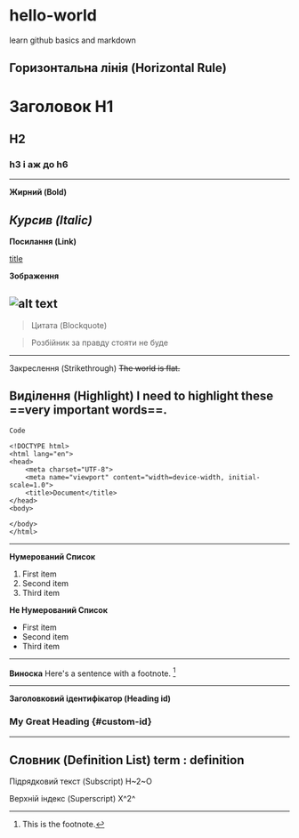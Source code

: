# hello-world
learn github basics and markdown

Горизонтальна лінія (Horizontal Rule)
---

# Заголовок H1
## H2
### h3 і аж до h6
---

**Жирний (Bold)**

*Курсив (Italic)*
---

**Посилання (Link)**

[title](https://www.example.com)

**Зображення**

![alt text](image.jpg)
---

>Цитата (Blockquote)

>Розбійник за правду стояти не буде
---

Закреслення (Strikethrough)
~~The world is flat.~~

Виділення (Highlight)
I need to highlight these ==very important words==.
---

`Code`
```
<!DOCTYPE html>
<html lang="en">
<head>
	<meta charset="UTF-8">
	<meta name="viewport" content="width=device-width, initial-scale=1.0">
	<title>Document</title>
</head>
<body>
	
</body>
</html>
```
---

**Нумерований Список**
1. First item
2. Second item
3. Third item

**Не Нумерований Список**
- First item
- Second item
- Third item
---



**Виноска**
Here's a sentence with a footnote. [^1]

[^1]: This is the footnote.
---

**Заголовковий ідентифікатор (Heading id)**
### My Great Heading {#custom-id}
---

**Словник (Definition List)**
term
: definition
---

Підрядковий текст (Subscript)
H~2~O

Верхній індекс (Superscript)
X^2^
